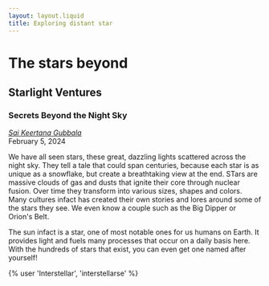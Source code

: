 ```yaml
---
layout: layout.liquid
title: Exploring distant star
---
```

# The stars beyond

<section id="blog">
    <h2>Starlight Ventures </h2>
    <article class="blog-post">
        <h3> Secrets Beyond the Night Sky</h3>
        <address class="author"><a rel="author" href="linkedin.com/in/keertanagubbala">Sai Keertana Gubbala</a></address>
        <time datetime ="2024-02-05T14:56:00" title="February 5, 2024">February 5, 2024</time>
        <p> We have all seen stars, these great, dazzling lights scattered across the night sky. They tell a tale that could span centuries, because each star is as unique as a snowflake, but create a breathtaking view at the end. STars are massive clouds of gas and dusts that ignite their core through nuclear fusion. Over time they transform into various sizes, shapes and colors. Many cultures infact has created their own stories and lores around some of the stars they see. We even know a couple such as the Big Dipper or Orion's Belt.</p>
        <p> The sun infact is a star, one of most notable ones for us humans on Earth. It provides light and fuels many processes that occur on a daily basis here. With the hundreds of stars that exist, you can even get one named after yourself! </p>
    </article>
</section>

{% user 'Interstellar', 'interstellarse' %}